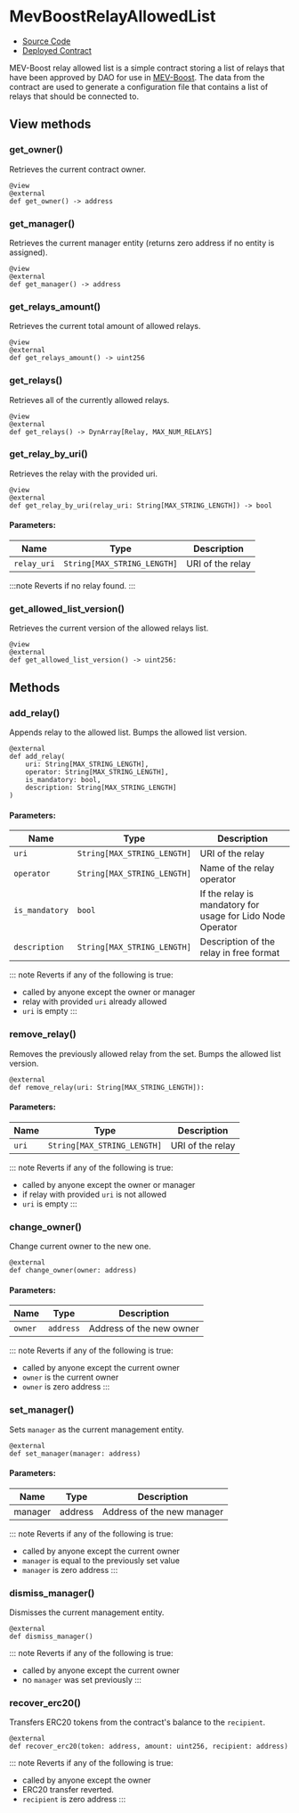 # MevBoostRelayAllowedList

- [Source Code](contracts/MEVBoostRelayAllowedList.vy)
- [Deployed Contract](https://etherscan.io/address/0xf95f069f9ad107938f6ba802a3da87892298610e)

MEV-Boost relay allowed list is a simple contract storing a list of relays that have been approved by DAO for use in [MEV-Boost](https://github.com/flashbots/mev-boost). The data from the contract are used to generate a configuration file that contains a list of relays that should be connected to.


## View methods

### get_owner()

Retrieves the current contract owner.

```vyper
@view
@external
def get_owner() -> address
```

### get_manager()

Retrieves the current manager entity (returns zero address if no entity is assigned).

```vyper
@view
@external
def get_manager() -> address
```

### get_relays_amount()

Retrieves the current total amount of allowed relays.

```vyper
@view
@external
def get_relays_amount() -> uint256
```

### get_relays()

Retrieves all of the currently allowed relays.

```vyper
@view
@external
def get_relays() -> DynArray[Relay, MAX_NUM_RELAYS]
```
### get_relay_by_uri()

Retrieves the relay with the provided uri.

```vyper
@view
@external
def get_relay_by_uri(relay_uri: String[MAX_STRING_LENGTH]) -> bool
```

#### Parameters:

| Name        | Type                        | Description      |
|-------------|-----------------------------|------------------|
| `relay_uri` | `String[MAX_STRING_LENGTH]` | URI of the relay |

:::note Reverts if no relay found. :::

### get_allowed_list_version()

Retrieves the current version of the allowed relays list.

```vyper
@view
@external
def get_allowed_list_version() -> uint256:
```

## Methods

### add_relay()

Appends relay to the allowed list. Bumps the allowed list version.

```vyper
@external
def add_relay(
    uri: String[MAX_STRING_LENGTH],
    operator: String[MAX_STRING_LENGTH],
    is_mandatory: bool,
    description: String[MAX_STRING_LENGTH]
)
```

#### Parameters:

| Name           | Type                        | Description                                                |
|----------------|-----------------------------|------------------------------------------------------------|
| `uri`          | `String[MAX_STRING_LENGTH]` | URI of the relay                                           |
| `operator`     | `String[MAX_STRING_LENGTH]` | Name of the relay operator                                 |
| `is_mandatory` | `bool`                      | If the relay is mandatory for usage for Lido Node Operator |
| `description`  | `String[MAX_STRING_LENGTH]` | Description of the relay in free format                    |

::: note Reverts if any of the following is true:
- called by anyone except the owner or manager
- relay with provided `uri` already allowed
- `uri` is empty :::

### remove_relay()

Removes the previously allowed relay from the set. Bumps the allowed list version.

```vyper
@external
def remove_relay(uri: String[MAX_STRING_LENGTH]):
```

#### Parameters:

|  Name  |   Type                      | Description      |
|--------|-----------------------------|------------------|
| `uri`  | `String[MAX_STRING_LENGTH]` | URI of the relay |

::: note Reverts if any of the following is true:
- called by anyone except the owner or manager
- if relay with provided `uri` is not allowed
- `uri` is empty :::


### change_owner()

Change current owner to the new one.

```vyper
@external
def change_owner(owner: address)
```

#### Parameters:

|  Name   |   Type    | Description              |
|---------|-----------|--------------------------|
| `owner` | `address` | Address of the new owner |

::: note Reverts if any of the following is true:
- called by anyone except the current owner
- `owner` is the current owner
- `owner` is zero address :::

### set_manager()

Sets `manager` as the current management entity.

```vyper
@external
def set_manager(manager: address)
```

#### Parameters:

| Name    | Type    | Description                |
|---------|---------|----------------------------|
| manager | address | Address of the new manager |

::: note Reverts if any of the following is true:
- called by anyone except the current owner
- `manager` is equal to the previously set value
- `manager` is zero address :::

### dismiss_manager()

Dismisses the current management entity.

```vyper
@external
def dismiss_manager()
```

::: note Reverts if any of the following is true:
- called by anyone except the current owner
- no `manager` was set previously :::


### recover_erc20()

Transfers ERC20 tokens from the contract's balance to the `recipient`.

```vyper
@external
def recover_erc20(token: address, amount: uint256, recipient: address)
```

::: note Reverts if any of the following is true:
- called by anyone except the owner
- ERC20 transfer reverted.
- `recipient` is zero address :::
